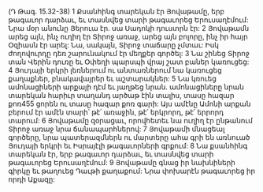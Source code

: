 (Դ Թագ. 15.32-38)
1 Քսանհինգ տարեկան էր Յովաթամը, երբ թագաւոր դարձաւ, եւ տասնվեց տարի թագաւորեց Երուսաղէմում: Նրա մօր անունը Յերուա էր. սա Սադոկի դուստրն էր: 2 Յովաթամն արեց այն, ինչ ուղիղ էր Տիրոջ առաջ, արեց այն բոլորը, ինչ իր հայր Օզիասն էր արել: Նա, սակայն, Տիրոջ տաճարը չմտաւ: Իսկ ժողովուրդը դեռ շարունակում էր մեղքեր գործել: 3 Նա շինեց Տիրոջ տան Վերին դուռը եւ Օփեղի պարսպի վրայ շատ բաներ կառուցեց: 4 Յուդայի երկրի լեռներում ու անտառներում նա կառուցեց քաղաքներ, բնակավայրեր եւ աշտարակներ: 5 Նա կռուեց ամոնացիների արքայի դէմ եւ յաղթեց նրան. ամոնացիները նրան տարեկան հարիւր տաղանդ արծաթ էին տալիս, տասը հազար քոռ455 ցորեն ու տասը հազար քոռ գարի: Այս ամէնը Ամոնի արքան բերում էր ամէն տարի՝ թէ՛ առաջին, թէ՛ երկրորդ, թէ՛ երրորդ տարում: 6 Յովաթամը զօրացաւ, որովհետեւ նա ուղիղ էր ընթանում Տիրոջ առաջ նրա ճանապարհներով:
7 Յովաթամի մնացեալ գործերը, նրա պատերազմներն ու մարտերը ահա գրի են առնուած Յուդայի երկրի եւ Իսրայէլի թագաւորների գրքում: 8 Նա քսանհինգ տարեկան էր, երբ թագաւոր դարձաւ, եւ տասնվեց տարի թագաւորեց Երուսաղէմում: 9 Յովաթամը գնաց իր նախնիների գիրկը եւ թաղուեց Դաւթի քաղաքում:
Նրա փոխարէն թագաւորեց իր որդի Աքազը:
